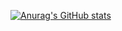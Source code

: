 [![Anurag's GitHub stats](https://github-readme-stats.vercel.app/api?username=ArMaGeDDoN-SS)](https://github.com/anuraghazra/github-readme-stats)
